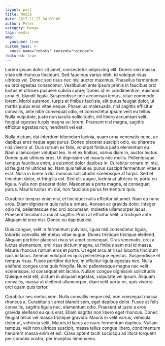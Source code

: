 ```yaml
---
layout: post
title: Media
date: 2017-11-27 04:00:00
author: Peter
category: Manga
tags: media
amp:
  youtube: true
custom_head: >-
  <meta name="robots" content="noindex">
featured: true
---
```


Lorem ipsum dolor sit amet, consectetur adipiscing elit. Donec sed massa vitae elit rhoncus tincidunt. Sed faucibus varius nibh, id volutpat risus ultrices vel. Donec sed risus nec nisi auctor maximus. Phasellus fermentum eu orci egestas consectetur. Vestibulum ante ipsum primis in faucibus orci luctus et ultrices posuere cubilia curae; Donec id mi condimentum, euismod urna et, blandit ligula. Suspendisse nec accumsan lectus, vitae commodo lorem. Morbi euismod, turpis et finibus facilisis, elit purus feugiat dolor, ut mattis purus eros vitae neque. Phasellus malesuada, nisl sagittis efficitur convallis, ante nibh consequat odio, et consectetur ipsum velit eu tellus. Nulla vulputate, justo non iaculis sollicitudin, elit libero accumsan velit, feugiat egestas turpis magna eu lorem. Praesent nisl magna, sagittis efficitur egestas non, hendrerit vel est.

Nulla dictum, dui interdum bibendum lacinia, quam urna venenatis nunc, ac dapibus eros neque eget purus. Donec placerat suscipit odio, eu pharetra nisi viverra ut. Duis rutrum ex felis, volutpat finibus justo elementum eu. Nam ullamcorper volutpat leo. In et ex finibus, varius diam in, auctor lectus. Donec quis ultrices eros. Ut dignissim vel mauris nec mollis. Pellentesque tempus faucibus enim, a euismod dolor dapibus in. Curabitur ornare mi nisl, id feugiat mi ultrices ac. Nam quis tellus eu purus suscipit fermentum vitae a erat. Nulla in lorem a dui rhoncus sollicitudin scelerisque at turpis. Sed et tincidunt dolor, et fringilla est. Sed elit augue, lacinia at ultrices in, porta eu ligula. Nulla non placerat dolor. Maecenas a porta magna, at consequat purus. Mauris luctus mi dui, non faucibus purus fermentum quis.

Curabitur tempus enim nisi, et tincidunt nulla efficitur sit amet. Nam eu nunc eros. Etiam dignissim quis nulla a ornare. Aenean ac gravida dolor. Integer odio mi, pellentesque nec orci accumsan, molestie ullamcorper lacus. Praesent tincidunt a dui at sagittis. Proin at efficitur velit, a tristique ante. Aliquam id eros nisi. Donec eu dapibus est.

Duis congue, velit in fermentum pulvinar, ligula nisl consectetur ligula, lobortis convallis elit metus vitae augue. Donec tristique tristique eleifend. Aliquam porttitor placerat risus sit amet consequat. Cras venenatis, orci a luctus elementum, orci risus dictum magna, ut finibus sem nisl id massa. Mauris rhoncus rutrum eros et porta. Ut eget arcu at risus lobortis tincidunt quis id lacus. Aenean volutpat ex quis pellentesque egestas. Suspendisse et tempus risus. Fusce porttitor dui leo, in efficitur ligula egestas nec. Nulla eleifend congue urna quis fringilla. Nunc pellentesque magna nec velit scelerisque, id consequat elit lacinia. Nullam congue dignissim sollicitudin. Quisque erat elit, dictum in aliquam egestas, vulputate vel ipsum. Aliquam convallis, massa ut eleifend ullamcorper, diam velit porta mi, quis viverra orci quam quis tortor.

Curabitur nec metus sem. Nulla convallis neque nisl, non consequat massa rhoncus a. Curabitur sit amet blandit sem, eget dapibus dolor. Fusce at felis convallis, sagittis ligula nec, elementum odio. Praesent at justo a eros gravida eleifend eu quis erat. Etiam sagittis non libero eget rhoncus. Donec feugiat tellus vel massa tristique gravida. Mauris in velit varius, vehicula dolor at, vehicula velit. Mauris id lacus ac nunc fermentum dapibus. Nullam tempus, velit non ultrices suscipit, massa tellus congue libero, condimentum hendrerit massa enim et est. Class aptent taciti sociosqu ad litora torquent per conubia nostra, per inceptos himenaeos.
